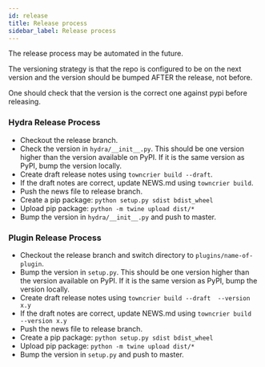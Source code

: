 ```yaml
---
id: release
title: Release process
sidebar_label: Release process
---
```


The release process may be automated in the future.

The versioning strategy is that the repo is configured to be on the next version and the version should be bumped AFTER the release, not before.

One should check that the version is the correct one against pypi before releasing.

### Hydra Release Process

- Checkout the release branch.
- Check the version in `hydra/__init__.py`. This should be one version higher than the version available on PyPI. If it is the same version as PyPI, bump the version locally.
- Create draft release notes using `towncrier build --draft`.
- If the draft notes are correct, update NEWS.md using `towncrier build`.
- Push the news file to release branch.
- Create a pip package: `python setup.py sdist bdist_wheel`
- Upload pip package: `python -m twine upload dist/*`
- Bump the version in `hydra/__init__.py` and push to master.

### Plugin Release Process

- Checkout the release branch and switch directory to `plugins/name-of-plugin`.
- Bump the version in `setup.py`. This should be one version higher than the version available on PyPI. If it is the same version as PyPI, bump the version locally.
- Create draft release notes using `towncrier build --draft  --version x.y`
- If the draft notes are correct, update NEWS.md using `towncrier build  --version x.y`
- Push the news file to release branch.
- Create a pip package: `python setup.py sdist bdist_wheel`
- Upload pip package: `python -m twine upload dist/*`
- Bump the version in `setup.py` and push to master.
